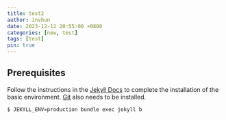 ```yaml
---
title: test2
author: invhun
date: 2023-12-12 20:55:00 +0800
categories: [new, test]
tags: [test]
pin: true
---
```


## Prerequisites

Follow the instructions in the [Jekyll Docs](https://jekyllrb.com/docs/installation/) to complete the installation of the basic environment. [Git](https://git-scm.com/) also needs to be installed.


```console
$ JEKYLL_ENV=production bundle exec jekyll b
```

